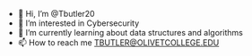 - 👋 Hi, I’m @Tbutler20
- 👀 I’m interested in Cybersecurity 
- 🌱 I’m currently learning about data structures and algorithms
- 📫 How to reach me TBUTLER@OLIVETCOLLEGE.EDU 

